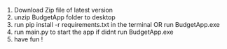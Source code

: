 1) Download Zip file of latest version
2) unzip BudgetApp folder to desktop
3) run pip install -r requirements.txt in the terminal OR run BudgetApp.exe
3) run main.py to start the app if didnt run BudgetApp.exe 
5) have fun !
